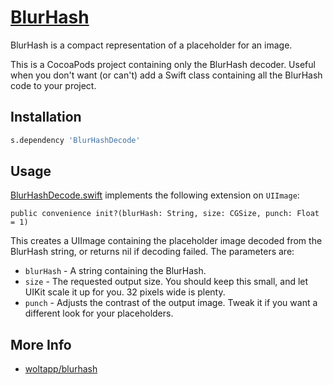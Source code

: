 # [BlurHash](http://blurha.sh)

BlurHash is a compact representation of a placeholder for an image.

This is a CocoaPods project containing only the BlurHash decoder.
Useful when you don't want (or can't) add a Swift class containing all the BlurHash code to your project.

## Installation

```sh
s.dependency 'BlurHashDecode'
```

## Usage

[BlurHashDecode.swift](BlurHashDecode/BlurHashDecode.swift) implements the following extension on `UIImage`:

	public convenience init?(blurHash: String, size: CGSize, punch: Float = 1)

This creates a UIImage containing the placeholder image decoded from the BlurHash string, or returns nil if decoding failed.
The parameters are:

* `blurHash` - A string containing the BlurHash.
* `size` - The requested output size. You should keep this small, and let UIKit scale it up for you. 32 pixels wide is plenty.
* `punch` - Adjusts the contrast of the output image. Tweak it if you want a different look for your placeholders.

## More Info
* [woltapp/blurhash](https://github.com/woltapp/blurhash)
